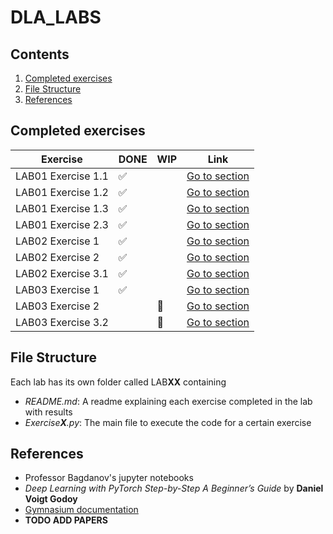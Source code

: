 # DLA_LABS

## Contents

1. [Completed exercises](#completed-exercises)
2. [File Structure](#file-structure)
3. [References](#references)

## Completed exercises

|  Exercise   | DONE  | WIP | Link |
|-----|---|---|---|
| LAB01 Exercise 1.1 | ✅ | | [Go to section](LAB01/README.md#exercise-11---simple-mlp)|
| LAB01 Exercise 1.2 | ✅ | | [Go to section](LAB01/README.md#exercise-12---mlp--residual-connections)|
| LAB01 Exercise 1.3 | ✅ | |[Go to section](LAB01/README.md#exercise-13---cnn)|
| LAB01 Exercise 2.3 | ✅ |  |[Go to section](LAB01/README.md#exercise-23---explain-the-predictions-of-a-cnn)|
| LAB02 Exercise 1 | ✅  |  |[Go to section](LAB02/README.md)|
| LAB02 Exercise 2 | ✅  |  |[Go to section](LAB02/README.md)|
| LAB02 Exercise 3.1 | ✅  |  |[Go to section](LAB02/README.md)|
| LAB03 Exercise 1 | ✅ |  |[Go to section](LAB03/README.md)|
| LAB03 Exercise 2 |  | 🔁 |[Go to section](LAB03/README.md)|
| LAB03 Exercise 3.2 |  | 🔁 |[Go to section](LAB03/README.md)|

## File Structure

Each lab has its own folder called LAB**XX** containing

- _README.md_: A readme explaining each exercise completed in the lab with results
- _Exercise**X**.py_: The main file to execute the code for a certain exercise

## References

- Professor Bagdanov's jupyter notebooks
- _Deep Learning with PyTorch Step-by-Step A Beginner’s Guide_ by **Daniel
Voigt Godoy**
- [Gymnasium documentation](https://gymnasium.farama.org)
- **TODO ADD PAPERS**
